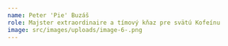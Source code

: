 ```yaml
---
name: Peter 'Pie' Buzáš
role: Majster extraordinaire a tímový kňaz pre svätú Kofeínu
image: src/images/uploads/image-6-.png
---
```

